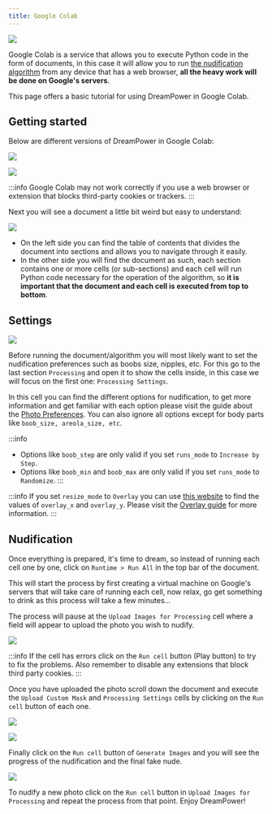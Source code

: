 ```yaml
---
title: Google Colab
---
```


![](/img/previews/screely-1600043664250.png)

Google Colab is a service that allows you to execute Python code in the form of documents, in this case it will allow you to run [the nudification algorithm](/docs/dreampower) from any device that has a web browser, **all the heavy work will be done on Google's servers**.

This page offers a basic tutorial for using DreamPower in Google Colab.

## Getting started

Below are different versions of DreamPower in Google Colab:

[![](https://img.shields.io/badge/v1.2.12-by%20Ptibouc77-4285F4?logo=google&logoColor=white&style=for-the-badge)](https://colab.research.google.com/gist/Ptibouc77/cd7da30a967b301f2d7a042ad6f06886/dreampower-v1-2-8-updated-from-1-2-5-from-firstdee.ipynb)

[![](https://img.shields.io/badge/v1.2.5-by%20FirstDee-4285F4?logo=google&logoColor=white&style=for-the-badge)](https://colab.research.google.com/gist/FirstDee/c3a94ff37e0561e597b65160aabbbc07/dreamtime-v1.ipynb)

:::info
Google Colab may not work correctly if you use a web browser or extension that blocks third-party cookies or trackers.
:::

Next you will see a document a little bit weird but easy to understand:

![](/img/previews/screely-1600056608365.png)

- On the left side you can find the table of contents that divides the document into sections and allows you to navigate through it easily.
- In the other side you will find the document as such, each section contains one or more cells (or sub-sections) and each cell will run Python code necessary for the operation of the algorithm, so **it is important that the document and each cell is executed from top to bottom**.

## Settings

![](/img/previews/screely-1600044972772.png)

Before running the document/algorithm you will most likely want to set the nudification preferences such as boobs size, nipples, etc. For this go to the last section `Processing` and open it to show the cells inside, in this case we will focus on the first one: `Processing Settings`.

In this cell you can find the different options for nudification, to get more information and get familiar with each option please visit the guide about the [Photo Preferences](/docs/guide/photo-panel#photo-preferences). You can also ignore all options except for body parts like `boob_size, areola_size, etc`.

:::info
- Options like `boob_step` are only valid if you set `runs_mode` to `Increase by Step`.
- Options like `boob_min` and `boob_max` are only valid if you set `runs_mode` to `Randomize`.
:::

:::info
If you set `resize_mode` to `Overlay` you can use [this website](https://fengyuanchen.github.io/cropperjs/) to find the values of `overlay_x` and `overlay_y`. Please visit the [Overlay guide](/docs/guide/photo-panel#overlay) for more information.
:::

## Nudification

Once everything is prepared, it's time to dream, so instead of running each cell one by one, click on `Runtime > Run All` in the top bar of the document.

This will start the process by first creating a virtual machine on Google's servers that will take care of running each cell, now relax, go get something to drink as this process will take a few minutes...

The process will pause at the `Upload Images for Processing` cell where a field will appear to upload the photo you wish to nudify.

![](/img/previews/screely-1600054890622.png)

:::info
If the cell has errors click on the `Run cell` button (Play button) to try to fix the problems. Also remember to disable any extensions that block third party cookies.
:::

Once you have uploaded the photo scroll down the document and execute the `Upload Custom Mask` and `Processing Settings` cells by clicking on the `Run cell` button of each one.

![](/img/previews/screely-1600055476120.png)

![](/img/previews/screely-1600055295877.png)

Finally click on the `Run cell` button of `Generate Images` and you will see the progress of the nudification and the final fake nude.

![](/img/previews/screely-1600056150120.png)

To nudify a new photo click on the `Run cell` button in `Upload Images for Processing` and repeat the process from that point. Enjoy DreamPower!
